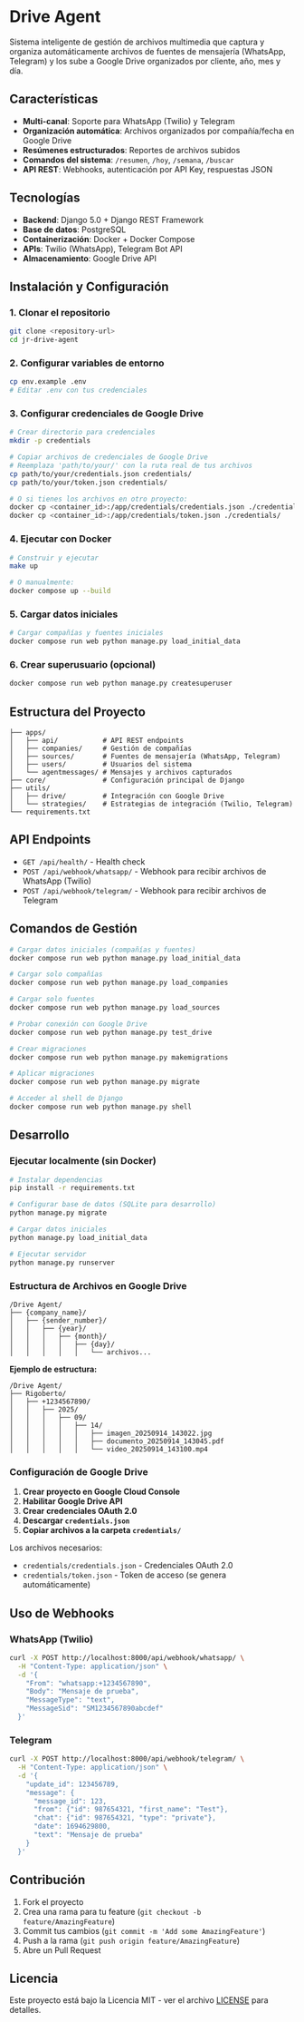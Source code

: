 # Drive Agent

Sistema inteligente de gestión de archivos multimedia que captura y organiza automáticamente archivos de fuentes de mensajería (WhatsApp, Telegram) y los sube a Google Drive organizados por cliente, año, mes y día.

## Características

- **Multi-canal**: Soporte para WhatsApp (Twilio) y Telegram
- **Organización automática**: Archivos organizados por compañía/fecha en Google Drive
- **Resúmenes estructurados**: Reportes de archivos subidos
- **Comandos del sistema**: `/resumen`, `/hoy`, `/semana`, `/buscar`
- **API REST**: Webhooks, autenticación por API Key, respuestas JSON

## Tecnologías

- **Backend**: Django 5.0 + Django REST Framework
- **Base de datos**: PostgreSQL
- **Containerización**: Docker + Docker Compose
- **APIs**: Twilio (WhatsApp), Telegram Bot API
- **Almacenamiento**: Google Drive API

## Instalación y Configuración

### 1. Clonar el repositorio
```bash
git clone <repository-url>
cd jr-drive-agent
```

### 2. Configurar variables de entorno
```bash
cp env.example .env
# Editar .env con tus credenciales
```

### 3. Configurar credenciales de Google Drive
```bash
# Crear directorio para credenciales
mkdir -p credentials

# Copiar archivos de credenciales de Google Drive
# Reemplaza 'path/to/your/' con la ruta real de tus archivos
cp path/to/your/credentials.json credentials/
cp path/to/your/token.json credentials/

# O si tienes los archivos en otro proyecto:
docker cp <container_id>:/app/credentials/credentials.json ./credentials/
docker cp <container_id>:/app/credentials/token.json ./credentials/
```

### 4. Ejecutar con Docker
```bash
# Construir y ejecutar
make up

# O manualmente:
docker compose up --build
```

### 5. Cargar datos iniciales
```bash
# Cargar compañías y fuentes iniciales
docker compose run web python manage.py load_initial_data
```

### 6. Crear superusuario (opcional)
```bash
docker compose run web python manage.py createsuperuser
```

## Estructura del Proyecto

```
├── apps/
│   ├── api/           # API REST endpoints
│   ├── companies/     # Gestión de compañías
│   ├── sources/       # Fuentes de mensajería (WhatsApp, Telegram)
│   ├── users/         # Usuarios del sistema
│   └── agentmessages/ # Mensajes y archivos capturados
├── core/              # Configuración principal de Django
├── utils/
│   ├── drive/         # Integración con Google Drive
│   └── strategies/    # Estrategias de integración (Twilio, Telegram)
└── requirements.txt
```

## API Endpoints

- `GET /api/health/` - Health check
- `POST /api/webhook/whatsapp/` - Webhook para recibir archivos de WhatsApp (Twilio)
- `POST /api/webhook/telegram/` - Webhook para recibir archivos de Telegram

## Comandos de Gestión

```bash
# Cargar datos iniciales (compañías y fuentes)
docker compose run web python manage.py load_initial_data

# Cargar solo compañías
docker compose run web python manage.py load_companies

# Cargar solo fuentes
docker compose run web python manage.py load_sources

# Probar conexión con Google Drive
docker compose run web python manage.py test_drive

# Crear migraciones
docker compose run web python manage.py makemigrations

# Aplicar migraciones
docker compose run web python manage.py migrate

# Acceder al shell de Django
docker compose run web python manage.py shell
```

## Desarrollo

### Ejecutar localmente (sin Docker)
```bash
# Instalar dependencias
pip install -r requirements.txt

# Configurar base de datos (SQLite para desarrollo)
python manage.py migrate

# Cargar datos iniciales
python manage.py load_initial_data

# Ejecutar servidor
python manage.py runserver
```

### Estructura de Archivos en Google Drive
```
/Drive Agent/
├── {company_name}/
│   ├── {sender_number}/
│   │   ├── {year}/
│   │   │   ├── {month}/
│   │   │   │   ├── {day}/
│   │   │   │   │   └── archivos...
```

**Ejemplo de estructura:**
```
/Drive Agent/
├── Rigoberto/
│   ├── +1234567890/
│   │   ├── 2025/
│   │   │   ├── 09/
│   │   │   │   ├── 14/
│   │   │   │   │   ├── imagen_20250914_143022.jpg
│   │   │   │   │   ├── documento_20250914_143045.pdf
│   │   │   │   │   └── video_20250914_143100.mp4
```

### Configuración de Google Drive

1. **Crear proyecto en Google Cloud Console**
2. **Habilitar Google Drive API**
3. **Crear credenciales OAuth 2.0**
4. **Descargar `credentials.json`**
5. **Copiar archivos a la carpeta `credentials/`**

Los archivos necesarios:
- `credentials/credentials.json` - Credenciales OAuth 2.0
- `credentials/token.json` - Token de acceso (se genera automáticamente)

## Uso de Webhooks

### WhatsApp (Twilio)
```bash
curl -X POST http://localhost:8000/api/webhook/whatsapp/ \
  -H "Content-Type: application/json" \
  -d '{
    "From": "whatsapp:+1234567890",
    "Body": "Mensaje de prueba",
    "MessageType": "text",
    "MessageSid": "SM1234567890abcdef"
  }'
```

### Telegram
```bash
curl -X POST http://localhost:8000/api/webhook/telegram/ \
  -H "Content-Type: application/json" \
  -d '{
    "update_id": 123456789,
    "message": {
      "message_id": 123,
      "from": {"id": 987654321, "first_name": "Test"},
      "chat": {"id": 987654321, "type": "private"},
      "date": 1694629800,
      "text": "Mensaje de prueba"
    }
  }'
```

## Contribución

1. Fork el proyecto
2. Crea una rama para tu feature (`git checkout -b feature/AmazingFeature`)
3. Commit tus cambios (`git commit -m 'Add some AmazingFeature'`)
4. Push a la rama (`git push origin feature/AmazingFeature`)
5. Abre un Pull Request

## Licencia

Este proyecto está bajo la Licencia MIT - ver el archivo [LICENSE](LICENSE) para detalles.
